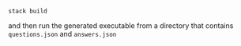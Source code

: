 ```
stack build
```

and then run the generated executable from a directory that contains `questions.json` and `answers.json`
